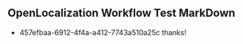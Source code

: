 ## OpenLocalization Workflow Test MarkDown
* 457efbaa-6912-4f4a-a412-7743a510a25c 
thanks!<!--HONumber=Feb16_HO4-->
